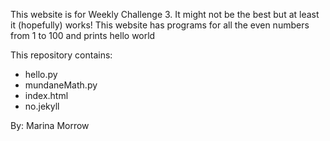 This website is for Weekly Challenge 3. It might not be the best but at least it (hopefully) works!
This website has programs for all the even numbers from 1 to 100 and prints hello world

This repository contains:
<ul>
  <li>hello.py</li>
  <li>mundaneMath.py</li>
  <li>index.html</li>
  <li>no.jekyll</li>
</ul>


By: Marina Morrow
